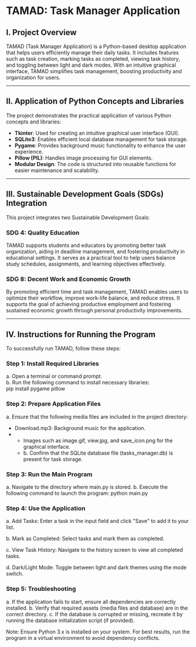 # TAMAD: Task Manager Application 

## I. Project Overview
TAMAD (Task Manager Application) is a Python-based desktop application that helps users efficiently manage their daily tasks.
It includes features such as task creation, marking tasks as completed, viewing task history,
and toggling between light and dark modes. With an intuitive graphical interface, 
TAMAD simplifies task management, boosting productivity and organization for users.

---

## II. Application of Python Concepts and Libraries
The project demonstrates the practical application of various Python concepts and libraries:
- **Tkinter**: Used for creating an intuitive graphical user interface (GUI).
- **SQLite3**: Enables efficient local database management for task storage.
- **Pygame**: Provides background music functionality to enhance the user experience.
- **Pillow (PIL)**: Handles image processing for GUI elements.
- **Modular Design**: The code is structured into reusable functions for easier maintenance and scalability.

---

## III. Sustainable Development Goals (SDGs) Integration
This project integrates two Sustainable Development Goals:  

### **SDG 4: Quality Education**  
TAMAD supports students and educators by promoting better task organization, aiding in deadline management, and fostering productivity in educational settings. It serves as a practical tool to help users balance study schedules, assignments, and learning objectives effectively.  

### **SDG 8: Decent Work and Economic Growth**  
By promoting efficient time and task management, TAMAD enables users to optimize their workflow, improve work-life balance, and reduce stress. It supports the goal of achieving productive employment and fostering sustained economic growth through personal productivity improvements.  

---

## IV. Instructions for Running the Program
To successfully run TAMAD, follow these steps:

### **Step 1: Install Required Libraries**
   a. Open a terminal or command prompt.  
   b. Run the following command to install necessary libraries:  
   pip install pygame pillow
### Step 2: Prepare Application Files
a. Ensure that the following media files are included in the project directory: 
- Download.mp3: Background music for the application.
- - Images such as image.gif, view.jpg, and save_icon.png for the graphical interface.
  -  b. Confirm that the SQLite database file (tasks_manager.db) is present for task storage.

### Step 3: Run the Main Program
a. Navigate to the directory where main.py is stored.
b. Execute the following command to launch the program:
python main.py

### Step 4: Use the Application
a. Add Tasks: Enter a task in the input field and click "Save" to add it to your list.

b. Mark as Completed: Select tasks and mark them as completed.

c. View Task History: Navigate to the history screen to view all completed tasks.

d. Dark/Light Mode: Toggle between light and dark themes using the mode switch.


### Step 5: Troubleshooting
a. If the application fails to start, ensure all dependencies are correctly installed.
b. Verify that required assets (media files and database) are in the correct directory.
c. If the database is corrupted or missing, recreate it by running the database initialization script (if provided).

Note: Ensure Python 3.x is installed on your system. For best results, run the program in a virtual environment to avoid dependency conflicts.
